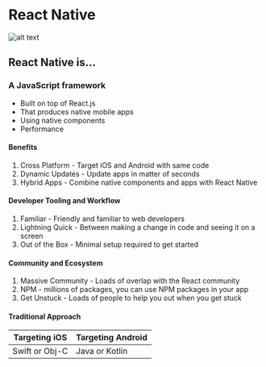 # React Native

![alt text](https://www.jameelmukadam.com/wp-content/uploads/2017/10/reactnative.png "React Native")

## React Native is...
### A JavaScript framework
- Built on top of React.js
- That produces native mobile apps 
- Using native components
- Performance

#### Benefits

1. Cross Platform - Target iOS and Android with same code
2. Dynamic Updates - Update apps in matter of seconds
3. Hybrid Apps - Combine native components and apps with React Native

#### Developer Tooling and Workflow

1. Familiar - Friendly and familiar to web developers
2. Lightning Quick - Between making a change in code and seeing it on a screen
3. Out of the Box - Minimal setup required to get started

#### Community and Ecosystem

1. Massive Community - Loads of overlap with the React community
2. NPM - millions of packages, you can use NPM packages in your app
3. Get Unstuck - Loads of people to help you out when you get stuck

#### Traditional Approach

| Targeting iOS | Targeting Android |
|---------------|-------------------|
|Swift or Obj-C |Java or Kotlin     |





